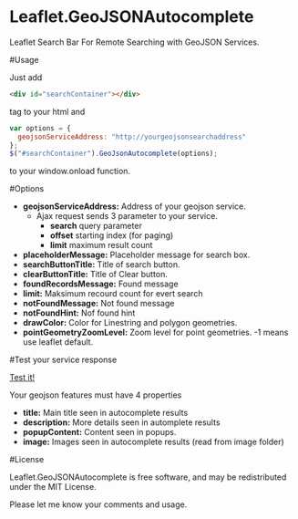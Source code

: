 # Leaflet.GeoJSONAutocomplete
Leaflet Search Bar For Remote Searching with GeoJSON Services.

#Usage

Just add   
```html
<div id="searchContainer"></div> 
```
tag to your html and  
```javascript
var options = {
  geojsonServiceAddress: "http://yourgeojsonsearchaddress"
};
$("#searchContainer").GeoJsonAutocomplete(options);
```
to your window.onload function.

#Options

- **geojsonServiceAddress:** Address of your geojson service. 
  - Ajax request sends 3 parameter to your service.
    - **search** query parameter
    - **offset** starting index (for paging)
    - **limit** maximum result count
- **placeholderMessage:** Placeholder message for search box.  
- **searchButtonTitle:** Title of search button.  
- **clearButtonTitle:** Title of Clear button.  
- **foundRecordsMessage:** Found message  
- **limit:** Maksimum recourd count for evert search  
- **notFoundMessage:** Not found message  
- **notFoundHint:** Nof found hint 
- **drawColor:** Color for Linestring and polygon geometries.    
- **pointGeometryZoomLevel:** Zoom level for point geometries. -1 means use leaflet default.

#Test your service response

[Test it!](https://utahemre.github.io/geojsontest.html)

Your geojson features must have 4 properties
- **title:** Main title seen in autocomplete results  
- **description:** More details seen in automplete results  
- **popupContent:** Content seen in popups.  
- **image:** Images seen in autocomplete results (read from image folder) 

#License

Leaflet.GeoJSONAutocomplete is free software, and may be redistributed under the MIT License. 

Please let me know your comments and usage. 

